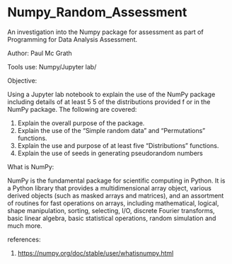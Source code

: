 # Numpy_Random_Assessment

An investigation into the Numpy package for assessment as part of  Programming for Data Analysis Assessment.

Author: Paul Mc Grath

Tools use: Numpy/Jupyter lab/

Objective:

Using a Jupyter lab notebook to explain the use of the NumPy package including details of at least 5 5 of the distributions provided f or in the NumPy package.  The following are covered:

1. Explain the overall purpose of the package.
2. Explain the use of the “Simple random data” and “Permutations” functions.
3. Explain the use and purpose of at least five “Distributions” functions.
4. Explain the use of seeds in generating pseudorandom numbers

What is NumPy:

NumPy is the fundamental package for scientific computing in Python. It is a Python library that provides a multidimensional array object, various derived objects (such as masked arrays and matrices), and an assortment of routines for fast operations on arrays, including mathematical, logical, shape manipulation, sorting, selecting, I/O, discrete Fourier transforms, basic linear algebra, basic statistical operations, random simulation and much more.




references:

1. https://numpy.org/doc/stable/user/whatisnumpy.html
